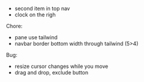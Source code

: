 - second item in top nav
- clock on the righ

Chore:
- pane use tailwind
- navbar border bottom width through tailwind (5>4)

Bug:
- resize cursor changes while you move
- drag and drop, exclude button